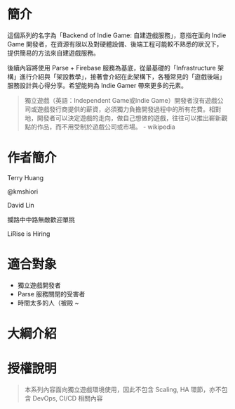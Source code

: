 # 簡介

這個系列的名字為「Backend of Indie Game: 自建遊戲服務」，意指在面向 Indie Game 開發者，在資源有限以及對硬體設備、後端工程可能較不熟悉的狀況下，提供簡易的方法來自建遊戲服務。

後續內容將使用 Parse + Firebase 服務為基底，從最基礎的「Infrastructure 架構」進行介紹與「架設教學」，接著會介紹在此架構下，各種常見的「遊戲後端」服務設計與心得分享。希望能夠為 Indie Gamer 帶來更多的元素。

> 獨立遊戲（英語：Independent Game或Indie Game）開發者沒有遊戲公司或遊戲發行商提供的薪資，必須獨力負擔開發過程中的所有花費。相對地，開發者可以決定遊戲的走向，做自己想做的遊戲，往往可以推出嶄新觀點的作品，而不用受制於遊戲公司或市場。 - wikipedia

# 作者簡介

Terry Huang

@kmshiori

David Lin

攔路中中路無敵歡迎單挑

LiRise is Hiring

# 適合對象

* 獨立遊戲開發者
* Parse 服務關閉的受害者
* 時間太多的人（被毆 ~

# 大綱介紹

# 授權說明

> 本系列內容面向獨立遊戲環境使用，因此不包含 Scaling, HA 環節，亦不包含 DevOps, CI/CD 相關內容



